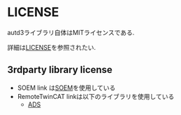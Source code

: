 # LICENSE

autd3ライブラリ自体はMITライセンスである.

詳細は[LICENSE](https://github.com/shinolab/autd3/blob/master/LICENSE)を参照されたい.

## 3rdparty library license

- SOEM link は[SOEM](https://github.com/OpenEtherCATsociety/SOEM)を使用している
- RemoteTwinCAT linkは以下のライブラリを使用している
  - [ADS](https://github.com/Beckhoff/ADS)
